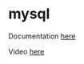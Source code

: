 # mysql

Documentation [here](https://technotim.live/posts/migrate-database-docker-kubernetes/)

Video [here](https://www.youtube.com/watch?v=jZvnkf_HgcY)